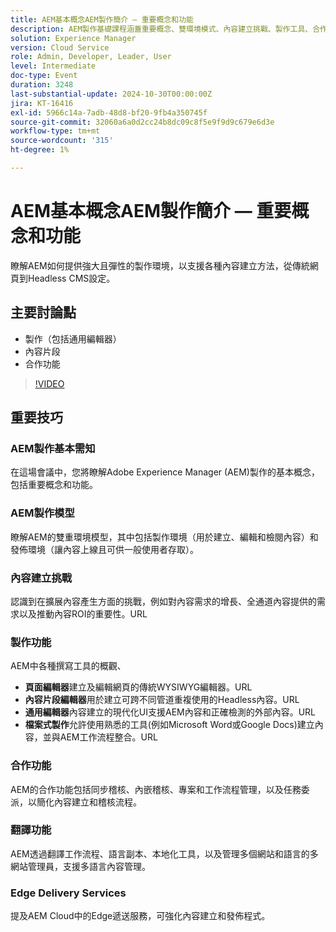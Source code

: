 ```yaml
---
title: AEM基本概念AEM製作簡介 — 重要概念和功能
description: AEM製作基礎課程涵蓋重要概念、雙環境模式、內容建立挑戰、製作工具、合作和翻譯功能，以及邊緣交付服務。
solution: Experience Manager
version: Cloud Service
role: Admin, Developer, Leader, User
level: Intermediate
doc-type: Event
duration: 3248
last-substantial-update: 2024-10-30T00:00:00Z
jira: KT-16416
exl-id: 5966c14a-7adb-48d8-bf20-9fb4a350745f
source-git-commit: 32060a6a0d2cc24b8dc09c8f5e9f9d9c679e6d3e
workflow-type: tm+mt
source-wordcount: '315'
ht-degree: 1%

---
```


# AEM基本概念AEM製作簡介 — 重要概念和功能

瞭解AEM如何提供強大且彈性的製作環境，以支援各種內容建立方法，從傳統網頁到Headless CMS設定。

## 主要討論點

* 製作（包括通用編輯器）
* 內容片段
* 合作功能

>[!VIDEO](https://video.tv.adobe.com/v/3435747/?learn=on)

## 重要技巧

### AEM製作基本需知

在這場會議中，您將瞭解Adobe Experience Manager (AEM)製作的基本概念，包括重要概念和功能。

### AEM製作模型

瞭解AEM的雙重環境模型，其中包括製作環境（用於建立、編輯和檢閱內容）和發佈環境（讓內容上線且可供一般使用者存取）。

### 內容建立挑戰

認識到在擴展內容產生方面的挑戰，例如對內容需求的增長、全通道內容提供的需求以及推動內容ROI的重要性。&#x200B;URL

### 製作功能

AEM中各種撰寫工具的概觀、

* **頁面編輯器**&#x200B;建立及編輯網頁的傳統WYSIWYG編輯器。&#x200B;URL
* **內容片段編輯器**&#x200B;用於建立可跨不同管道重複使用的Headless內容。&#x200B;URL
* **通用編輯器**&#x200B;內容建立的現代化UI支援AEM內容和正確檢測的外部內容。&#x200B;URL
* **檔案式製作**&#x200B;允許使用熟悉的工具(例如Microsoft Word或Google Docs)建立內容，並與AEM工作流程整合。&#x200B;URL

### 合作功能

AEM的合作功能包括同步稽核、內嵌稽核、專案和工作流程管理，以及任務委派，以簡化內容建立和稽核流程。

### 翻譯功能

AEM透過翻譯工作流程、語言副本、本地化工具，以及管理多個網站和語言的多網站管理員，支援多語言內容管理。

### Edge Delivery Services

提及AEM Cloud中的Edge遞送服務，可強化內容建立和發佈程式。
